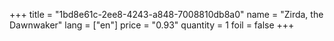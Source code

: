 +++
title = "1bd8e61c-2ee8-4243-a848-7008810db8a0"
name = "Zirda, the Dawnwaker"
lang = ["en"]
price = "0.93"
quantity = 1
foil = false
+++
